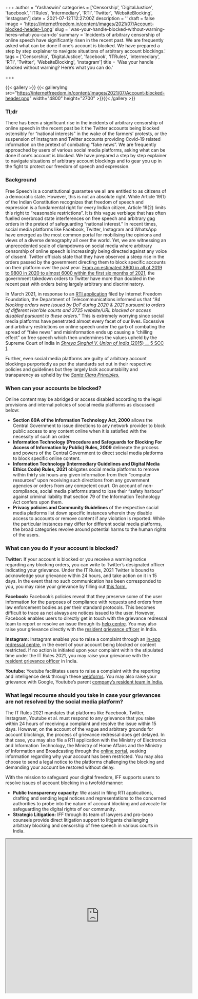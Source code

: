 +++
author = 'Yashaswini'
categories = ['Censorship', 'DigitalJustice', 'facebook', 'ITRules', 'intermediary', 'RTI', 'Twitter', 'WebsiteBlocking', 'instagram']
date = 2021-07-12T12:27:00Z
description = ''
draft = false
image = 'https://internetfreedom.in/content/images/2021/07/Account-blocked-header-1.png'
slug = 'was-your-handle-blocked-without-warning-heres-what-you-can-do'
summary = 'Incidents of arbitrary censorship of online speech have significantly risen  in the recent past. We are frequently asked what can be done if one’s account is blocked. We have prepared a step by step explainer to navigate situations of arbitrary account blockings.'
tags = ['Censorship', 'DigitalJustice', 'facebook', 'ITRules', 'intermediary', 'RTI', 'Twitter', 'WebsiteBlocking', 'instagram']
title = 'Was your handle blocked without warning? Here’s what you can do.'

+++


{{< gallery >}}
{{< galleryImg  src="https://internetfreedom.in/content/images/2021/07/Account-blocked-header.png" width="4800" height="2700" >}}{{< /gallery >}}

>>>> <form><script src="https://checkout.razorpay.com/v1/payment-button.js" data-payment_button_id="pl_HLkgeWGQLMuddp" async> </script> </form>

### Tl;dr

There has been a significant rise in the incidents of arbitrary censorship of online speech in the recent past be it the Twitter accounts being blocked ostensibly for “national interests” in the wake of the farmers’ protests, or the suspension of Instagram and Twitter accounts providing Covid-19 related information on the pretext of combating “fake news”. We are frequently approached by users of various social media platforms, asking what can be done if one’s account is blocked. We have prepared a step by step explainer to navigate situations of arbitrary account blockings and to gear you up in the fight to protect our freedom of speech and expression.

### Background

Free Speech is a constitutional guarantee we all are entitled to as citizens of a democratic state. However, this is not an absolute right. While Article 19(1) of the Indian Constitution recognizes that freedom of speech and expression is a fundamental right for every Indian citizen, Article 19(2) limits this right to “reasonable restrictions”. It is this vague verbiage that has often fuelled overbroad state interferences on free speech and arbitrary gag orders in the pretext of safeguarding “national interest.” In recent times, social media platforms like Facebook, Twitter, Instagram and WhatsApp have emerged as the most common portal for mobilising the opinions and views of a diverse demography all over the world. Yet, we are witnessing an unprecedented scale of clampdowns on social media where arbitrary censorship of online speech is increasingly being directed against any voice of dissent. Twitter officials state that they have observed a steep rise in the orders passed by the government directing them to block specific accounts on their platform over the past year. [From an estimated 3600 in all of 2019 to 9800 in 2020 to almost 6000 within the first six months of 2021](https://www.hindustantimes.com/india-news/6k-social-media-content-takedown-orders-this-year-101623014539309.html), the government takedown orders to Twitter have more than doubled in the recent past with orders being largely arbitrary and discriminatory.

In March 2021, in response to an [RTI application](https://drive.google.com/file/d/1_WT2RjC9lDVAEh13qDFM7MaoGsihcZJC/view?usp=sharing) filed by Internet Freedom Foundation, the Department of Telecommunications informed us that “_94 blocking orders were issued by DoT during 2020 & 2021 pursuant to orders of different Hon'ble courts and 3725 website/URL blocked or access disabled pursuant to these orders.”_  This is extremely worrying since social media platforms have penetrated almost every facet of our lives. Excessive and arbitrary restrictions on online speech under the garb of combating  the spread of “fake news” and misinformation ends up causing a “chilling effect” on free speech which then undermines the values upheld by the Supreme Court of India in [_Shreya Singhal V. Union of India_ (2015) __ 5 SCC 1](https://indiankanoon.org/doc/110813550/).

Further, even social media platforms are guilty of arbitrary account blockings purportedly as per the standards set out in their respective  policies and guidelines but they largely lack accountability and transparency as upheld by the _[Santa Clara Principles.](https://santaclaraprinciples.org/)_

### When can your accounts be blocked?

Online content may be abridged or access disabled according to the legal provisions and internal policies of social media platforms as discussed below:

* **Section 69A of the Information Technology Act, 2000** allows the Central Government to issue directions to any network provider to block public access to any content online when it is satisfied with the necessity of such an order.
* **Information Technology (Procedure and Safeguards for Blocking For Access of Information by Public) Rules, 2009** delineate the process and powers of the Central Government to direct social media platforms to block specific online content.
* **Information Technology (Intermediary Guidelines and Digital Media Ethics Code) Rules, 2021** obligates social media platforms to remove within thirty six hours any given information from their “computer resources” upon receiving such directions from any government agencies or orders from any competent court. On account of non-compliance, social media platforms stand to lose their “safety harbour” against criminal liability that section 79 of the Information Technology Act confers upon them.
* **Privacy policies and Community Guidelines** of the respective social media platforms list down specific instances wherein they disable access to accounts or remove content if any violation is reported. While the particular instances may differ for different social media platforms, the broad categories revolve around potential harms to the human rights of the users.

### What can you do if your account is blocked?

**Twitter:** If your account is blocked or you receive a warning notice regarding any blocking orders, you can write to Twitter’s designated officer indicating your grievance. Under the IT Rules, 2021 Twitter is bound to acknowledge your grievance within 24 hours, and take action on it in 15 days. In the event that no such communication has been corresponded to you, you may raise your grievance by filling out [this form.](https://help.twitter.com/forms/spam)

**Facebook:** Facebook’s policies reveal that they preserve some of the user information for the purposes of compliance with requests and orders from law enforcement bodies as per their standard protocols. This becomes difficult to trace as not always are notices issued to the user. However, Facebook enables users to directly get in touch with the grievance redressal team to report or resolve an issue through its [help centre](https://www.facebook.com/help/263149623790594). You may also raise your grievance directly with the [resident grievance officer](https://www.facebook.com/help/172990116225777) in India.

**Instagram:** Instagram enables you to raise a complaint through an [in-app redressal centre](http://help.instagram.com/192435014247952?helpref=page_content), in the event of your account being blocked or content restricted. If no action is initiated upon your complaint within the stipulated time under the IT Rules 2021, you may raise your grievance with the [resident grievance officer](https://help.instagram.com/1359806704386690?helpref=uf_permalink) in India.

**Youtube:** Youtube facilitates users to raise a complaint with the reporting and intelligence desk through these [webforms](https://support.google.com/youtube/answer/2802057?hl=en). You may also raise your grievance with Google, Youtube’s parent [company’s resident team in India.](https://www.google.com/intl/en_in/contact/grievance-officer.html) 

### What legal recourse should you take in case your grievances are not resolved by the social media platform?

The IT Rules 2021 mandates that platforms like Facebook, Twitter, Instagram, Youtube et al. must respond to any grievance that you raise within 24 hours of receiving a complaint and resolve the issue within 15 days. However, on the account of the vague and arbitrary grounds for account blockings, the process of grievance redressal does get delayed. In that case, you may also file a RTI application with the Ministry of Electronics and Information Technology, the Ministry of Home Affairs and the Ministry of Information and Broadcasting through the [online portal](https://rtionline.gov.in/login.php), seeking information regarding why your account has been restricted. You may also choose to send a legal notice to the platforms challenging the blocking and demanding your account be restored without delay.

With the mission to safeguard your digital freedom, IFF supports users to resolve issues of account blocking in a twofold manner:

* **Public transparency capacity:** We assist in filing RTI applications, drafting and sending legal notices and representations to the concerned authorities to probe into the nature of account blocking and advocate for safeguarding the digital rights of our community.
* ******Strategic Litigation:****** IFF through its team of lawyers and pro-bono counsels provide direct litigation support to litigants challenging arbitrary blocking and censorship of free speech in various courts in India.

<iframe src="https://drive.google.com/file/d/144zxDjnk4HmUFjSUQAI4Wu_FKmjPAX5u/preview" width="580" height="480"></iframe>

> > > <form><script src="https://cdn.razorpay.com/static/widget/subscription-button.js" data-subscription_button_id="pl_HLk5qU1K35hmPH" data-button_theme="brand-color" async> </script> </form>







